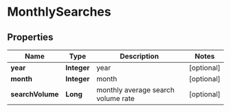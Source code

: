 

# MonthlySearches


## Properties

| Name | Type | Description | Notes |
|------------ | ------------- | ------------- | -------------|
|**year** | **Integer** | year |  [optional] |
|**month** | **Integer** | month |  [optional] |
|**searchVolume** | **Long** | monthly average search volume rate |  [optional] |



